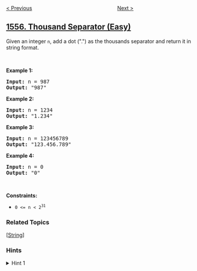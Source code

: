 <!--|This file generated by command(leetcode description); DO NOT EDIT.    |-->
<!--+----------------------------------------------------------------------+-->
<!--|@author    awesee <openset.wang@gmail.com>                           |-->
<!--|@link      https://github.com/awesee                                 |-->
<!--|@home      https://github.com/awesee/leetcode                        |-->
<!--+----------------------------------------------------------------------+-->

[< Previous](../bank-account-summary "Bank Account Summary")
　　　　　　　　　　　　　　　　
[Next >](../minimum-number-of-vertices-to-reach-all-nodes "Minimum Number of Vertices to Reach All Nodes")

## [1556. Thousand Separator (Easy)](https://leetcode.com/problems/thousand-separator "千位分隔数")

<p>Given an integer <code>n</code>, add a dot (&quot;.&quot;) as the thousands separator and return it in string format.</p>

<p>&nbsp;</p>
<p><strong>Example 1:</strong></p>

<pre>
<strong>Input:</strong> n = 987
<strong>Output:</strong> &quot;987&quot;
</pre>

<p><strong>Example 2:</strong></p>

<pre>
<strong>Input:</strong> n = 1234
<strong>Output:</strong> &quot;1.234&quot;
</pre>

<p><strong>Example 3:</strong></p>

<pre>
<strong>Input:</strong> n = 123456789
<strong>Output:</strong> &quot;123.456.789&quot;
</pre>

<p><strong>Example 4:</strong></p>

<pre>
<strong>Input:</strong> n = 0
<strong>Output:</strong> &quot;0&quot;
</pre>

<p>&nbsp;</p>
<p><strong>Constraints:</strong></p>

<ul>
	<li><code>0 &lt;= n &lt; 2<sup>31</sup></code></li>
</ul>

### Related Topics
  [[String](../../tag/string/README.md)]

### Hints
<details>
<summary>Hint 1</summary>
Scan from the back of the integer and use dots to connect blocks with length 3 except the last block.
</details>
